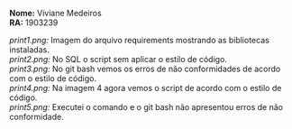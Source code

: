 **Nome:** Viviane Medeiros  
**RA:** 1903239  

*print1.png:* Imagem do arquivo requirements mostrando as bibliotecas instaladas.     
*print2.png:*  No SQL o script sem aplicar o estilo de código.  
*print3.png:*  No git bash vemos os erros de não conformidades de acordo com o estilo de código.  
*print4.png:*  Na imagem 4 agora vemos o script de acordo com o estilo de código.  
*print5.png:*  Executei o comando e o git bash não apresentou erros de não conformidade.
